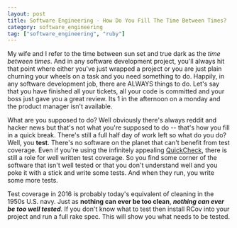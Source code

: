 ```yaml
---
layout: post
title: Software Engineering - How Do You Fill The Time Between Times?
category: software_engineering
tag: ["software_engineering", "ruby"]
---
```

My wife and I refer to the time between sun set and true dark as the *time between times*.  And in any software development project, you'll always hit that point where either you've just wrapped a project or you are just plain churning your wheels on a task and you need something to do.  Happily, in any software development job, there are ALWAYS things to do.  Let's say that you have finished all your tickets, all your code is committed and your boss just gave you a great review.  Its 1 in the afternoon on a monday and the product manager isn't available.  

What are you supposed to do?  Well obviously there's always reddit and hacker news but that's not what you're supposed to do -- that's how you fill in a quick break.  There's still a full half day of work left so what do you do?  Well, you **test**.  There's no software on the planet that can't benefit from test coverage.  Even if you're using the infinitely appealing [QuickCheck](https://en.wikipedia.org/wiki/QuickCheck), there is still a role for well written test coverage.  So you find some corner of the software that isn't well tested or that you don't understand well and you poke it with a stick and write some tests.  And when they run, you write some more tests.

Test coverage in 2016 is probably today's equivalent of cleaning in the 1950s U.S. navy.  Just as **nothing can ever be too clean**, ***nothing can ever be too well tested***.  If you don't know what to test then install RCov into your project and run a full rake spec.  This will show you what needs to be tested.  
